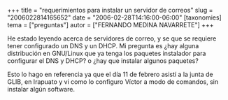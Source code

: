 +++
title = "requerimientos para instalar un servidor de correos"
slug = "2006022814165652"
date = "2006-02-28T14:16:00-06:00"
[taxonomies]
tema = ["preguntas"]
autor = ["FERNANDO MEDINA NAVARRETE"]
+++

He estado leyendo acerca de servidores de correo, y se que se requiere
tener configurado un DNS y un DHCP. Mi pregunta es ¿hay alguna
distribución en GNU/Linux que ya tenga los paquetes instalador para
configurar el DNS y DHCP? o ¿hay que instalar algunos paquetes?

Esto lo hago en referencia ya que el día 11 de febrero asistí a la junta
de GLIB, en Irapuato y vi como lo configuro Víctor a modo de comandos,
sin instalar algún software.
